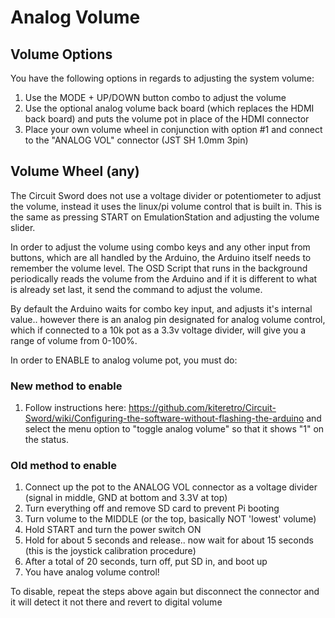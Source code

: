 # Analog Volume

## Volume Options
You have the following options in regards to adjusting the system volume:

1. Use the MODE + UP/DOWN button combo to adjust the volume
2. Use the optional analog volume back board (which replaces the HDMI back board) and puts the volume pot in place of the HDMI connector
3. Place your own volume wheel in conjunction with option #1 and connect to the "ANALOG VOL" connector (JST SH 1.0mm 3pin)

## Volume Wheel (any)
The Circuit Sword does not use a voltage divider or potentiometer to adjust the volume, instead it uses the linux/pi volume control that is built in. This is the same as pressing START on EmulationStation and adjusting the volume slider.

In order to adjust the volume using combo keys and any other input from buttons, which are all handled by the Arduino, the Arduino itself needs to remember the volume level. The OSD Script that runs in the background periodically reads the volume from the Arduino and if it is different to what is already set last, it send the command to adjust the volume.

By default the Arduino waits for combo key input, and adjusts it's internal value.. however there is an analog pin designated for analog volume control, which if connected to a 10k pot as a 3.3v voltage divider, will give you a range of volume from 0-100%.

In order to ENABLE to analog volume pot, you must do:

### New method to enable
1. Follow instructions here: https://github.com/kiteretro/Circuit-Sword/wiki/Configuring-the-software-without-flashing-the-arduino and select the menu option to "toggle analog volume" so that it shows "1" on the status.

### Old method to enable
1. Connect up the pot to the ANALOG VOL connector as a voltage divider (signal in middle, GND at bottom and 3.3V at top)
2. Turn everything off and remove SD card to prevent Pi booting
3. Turn volume to the MIDDLE (or the top, basically NOT 'lowest' volume)
4. Hold START and turn the power switch ON
5. Hold for about 5 seconds and release.. now wait for about 15 seconds (this is the joystick calibration procedure)
6. After a total of 20 seconds, turn off, put SD in, and boot up
7. You have analog volume control!

To disable, repeat the steps above again but disconnect the connector and it will detect it not there and revert to digital volume